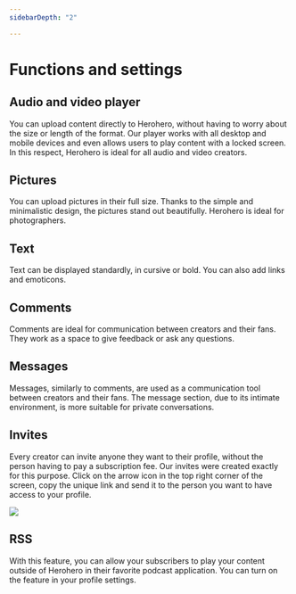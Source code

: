 ```yaml
---
sidebarDepth: "2"

---
```

# Functions and settings

## Audio and video player

You can upload content directly to Herohero, without having to worry about the size or length of the format. Our player works with all desktop and mobile devices and even allows users to play content with a locked screen. In this respect, Herohero is ideal for all audio and video creators.

## Pictures

You can upload pictures in their full size. Thanks to the simple and minimalistic design, the pictures stand out beautifully. Herohero is ideal for photographers.

## Text

Text can be displayed standardly, in cursive or bold. You can also add links and emoticons.

## Comments

Comments are ideal for communication between creators and their fans. They work as a space to give feedback or ask any questions.

## Messages

Messages, similarly to comments, are used as a communication tool between creators and their fans. The message section, due to its intimate environment, is more suitable for private conversations.

## Invites

Every creator can invite anyone they want to their profile, without the person having to pay a subscription fee. Our invites were created exactly for this purpose. Click on the arrow icon in the top right corner of the screen, copy the unique link and send it to the person you want to have access to your profile.

![](/images/30.png)

## RSS

With this feature, you can allow your subscribers to play your content outside of Herohero in their favorite podcast application. You can turn on the feature in your profile settings.
